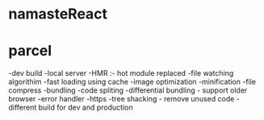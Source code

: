 # namasteReact

# parcel
-dev build
-local server
-HMR :- hot module replaced
-file watching algorithim
-fast loading using cache
-image optimization
-minification
-file compress
-bundling
-code spliting
-differential bundling - support older browser
-error handler
-https
-tree shacking - remove unused code
-different build for dev and production
